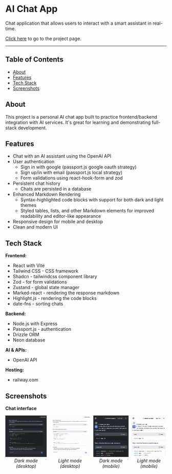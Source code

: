 # AI Chat App

Chat application that allows users to interact with a smart assistant in real-time.

[Click here](https://ai-chat-app-client-production.up.railway.app/) to go to the project page.

---

## Table of Contents

- [About](#about)
- [Features](#features)
- [Tech Stack](#tech-stack)
- [Screenshots](#screenshots)

## About

This project is a personal AI chat app built to practice frontend/backend integration with AI services. It's great for learning and demonstrating full-stack development.

## Features

- Chat with an AI assistant using the OpenAI API
- User authentication
  - Sign in with google (passport.js google oauth strategy)
  - Sign up/in with email (passport.js local strategy)
  - Form validations using react-hook-form and zod
- Persistent chat history
  - Chats are persisted in a database
- Enhanced Markdown Rendering
  - Syntax-highlighted code blocks with support for both dark and light themes
  - Styled tables, lists, and other Markdown elements for improved readability and editor-like appearance
- Responsive design for mobile and desktop
- Clean and modern UI

## Tech Stack

**Frontend:**

- React with Vite
- Tailwind CSS - CSS framework
- Shadcn - tailwindcss component library
- Zod - for form validations
- Zustand - global state manager
- Marked-react - rendering the response markdown
- Highlight.js - rendering the code blocks
- date-fns - sorting chats

**Backend:**

- Node.js with Express
- Passport.js - authentication
- Drizzle ORM
- Neon database

**AI & APIs:**

- OpenAI API

**Hosting:**

- railway.com

## Screenshots

**Chat interface**

<div style="display: flex; gap: 8px; align-items: center;">
  <div style="text-align: center;">
    <a href="./screenshots/desktop-chat-page__dark-mode.webp" target="_blank">
      <img src="./screenshots/desktop--chat-page__dark-mode__thumbnail.webp" alt="Dark mode" />
    </a>
    <div><em>Dark mode (desktop)</em></div>
  </div>

  <div style="text-align: center;">
    <a href="./screenshots/desktop-chat-page__light-mode.webp" target="_blank">
      <img src="./screenshots/desktop--chat-page__light-mode__thumbnail.webp" alt="Light mode"/>
    </a>
    <div><em>Light mode (desktop)</em></div>
  </div>
    <div style="text-align: center;">
    <a href="./screenshots/mobile-chat-page__dark-mode.webp" target="_blank">
      <img src="./screenshots/mobile--chat-page__dark-mode__thumbnail.webp" alt="Dark mode" />
    </a>
    <div><em>Dark mode (mobile)</em></div>
  </div>

  <div style="text-align: center;">
    <a href="./screenshots/mobile-chat-page__light-mode.webp" target="_blank">
      <img src="./screenshots/mobile--chat-page__light-mode__thumbnail.webp" alt="Light mode"/>
    </a>
    <div><em>Light mode (mobile)</em></div>
  </div>
</div>
